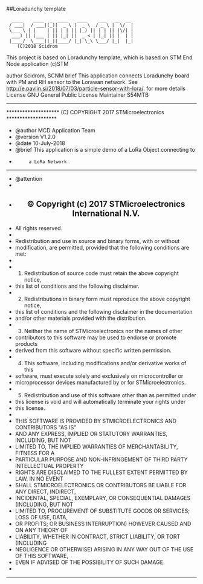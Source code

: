 ##Loradunchy template   

      ____    ____  _  ____   ____    ___   __  __ 
     / ___|  / ___|(_)|  _ \ |  _ \  / _ \ |  \/  |
     \___ \ | |    | || | | || |_) || | | || |\/| |
      ___) || |___ | || |_| ||  _ < | |_| || |  | |
     |____/  \____||_||____/ |_| \_\ \___/ |_|  |_|
        (C)2018 Scidrom 
  
  This project is based on Loradunchy template, which is based on STM End Node application (c)STM
  
  author 	Scidrom, SCNM
  brief	This application connects Loradunchy board with PM and RH sensor to the 
            Lorawan network. See http://e.pavlin.si/2018/07/03/particle-sensor-with-lora/.
			for more details
  License  GNU General Public License
  Maintainer S54MTB
  

  
  
  
  
  
  
  
  ---------
 
  ******************** (C) COPYRIGHT 2017 STMicroelectronics *******************
  * @author  MCD Application Team
  * @version V1.2.0
  * @date    10-July-2018
  * @brief   This application is a simple demo of a LoRa Object connecting to 
  *          a LoRa Network. 
  ******************************************************************************
  * @attention
  *
  * <h2><center>&copy; Copyright (c) 2017 STMicroelectronics International N.V. 
  * All rights reserved.</center></h2>
  *
  * Redistribution and use in source and binary forms, with or without 
  * modification, are permitted, provided that the following conditions are met:
  *
  * 1. Redistribution of source code must retain the above copyright notice, 
  *    this list of conditions and the following disclaimer.
  * 2. Redistributions in binary form must reproduce the above copyright notice,
  *    this list of conditions and the following disclaimer in the documentation
  *    and/or other materials provided with the distribution.
  * 3. Neither the name of STMicroelectronics nor the names of other 
  *    contributors to this software may be used to endorse or promote products 
  *    derived from this software without specific written permission.
  * 4. This software, including modifications and/or derivative works of this 
  *    software, must execute solely and exclusively on microcontroller or
  *    microprocessor devices manufactured by or for STMicroelectronics.
  * 5. Redistribution and use of this software other than as permitted under 
  *    this license is void and will automatically terminate your rights under 
  *    this license. 
  *
  * THIS SOFTWARE IS PROVIDED BY STMICROELECTRONICS AND CONTRIBUTORS "AS IS" 
  * AND ANY EXPRESS, IMPLIED OR STATUTORY WARRANTIES, INCLUDING, BUT NOT 
  * LIMITED TO, THE IMPLIED WARRANTIES OF MERCHANTABILITY, FITNESS FOR A 
  * PARTICULAR PURPOSE AND NON-INFRINGEMENT OF THIRD PARTY INTELLECTUAL PROPERTY
  * RIGHTS ARE DISCLAIMED TO THE FULLEST EXTENT PERMITTED BY LAW. IN NO EVENT 
  * SHALL STMICROELECTRONICS OR CONTRIBUTORS BE LIABLE FOR ANY DIRECT, INDIRECT,
  * INCIDENTAL, SPECIAL, EXEMPLARY, OR CONSEQUENTIAL DAMAGES (INCLUDING, BUT NOT
  * LIMITED TO, PROCUREMENT OF SUBSTITUTE GOODS OR SERVICES; LOSS OF USE, DATA, 
  * OR PROFITS; OR BUSINESS INTERRUPTION) HOWEVER CAUSED AND ON ANY THEORY OF 
  * LIABILITY, WHETHER IN CONTRACT, STRICT LIABILITY, OR TORT (INCLUDING 
  * NEGLIGENCE OR OTHERWISE) ARISING IN ANY WAY OUT OF THE USE OF THIS SOFTWARE,
  * EVEN IF ADVISED OF THE POSSIBILITY OF SUCH DAMAGE.
  *
  ******************************************************************************
